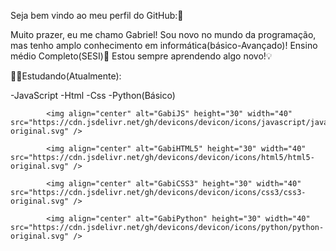 Seja bem vindo ao meu perfil do GitHub:🥰

Muito prazer, eu me chamo Gabriel!
Sou novo no mundo da programação, 
mas tenho amplo conhecimento em informática(básico-Avançado)!
Ensino médio Completo(SESI)🏫
Estou sempre aprendendo algo novo!💡

🧑‍💻Estudando(Atualmente):

-JavaScript
-Html 
-Css
-Python(Básico)
          
<div style="display: inline">
            <link rel="stylesheet" href="https://cdn.jsdelivr.net/gh/devicons/devicon@v2.15.1/devicon.min.css">
            
            <img align="center" alt="GabiJS" height="30" width="40" src="https://cdn.jsdelivr.net/gh/devicons/devicon/icons/javascript/javascript-original.svg" />
          
            <img align="center" alt="GabiHTML5" height="30" width="40" src="https://cdn.jsdelivr.net/gh/devicons/devicon/icons/html5/html5-original.svg" />
          
            <img align="center" alt="GabiCSS3" height="30" width="40" src="https://cdn.jsdelivr.net/gh/devicons/devicon/icons/css3/css3-original.svg" />
          
            <img align="center" alt="GabiPython" height="30" width="40" src="https://cdn.jsdelivr.net/gh/devicons/devicon/icons/python/python-original.svg" />
          
</div>

